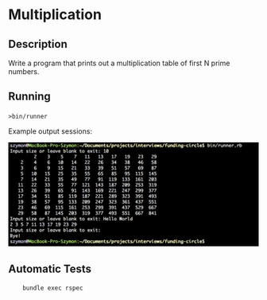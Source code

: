 # Multiplication

## Description

Write a program that prints out a multiplication table of first N prime numbers.

## Running

`>bin/runner`

Example output sessions:

![Screentshot](screenshot1.png)

## Automatic Tests

```
    bundle exec rspec
```
